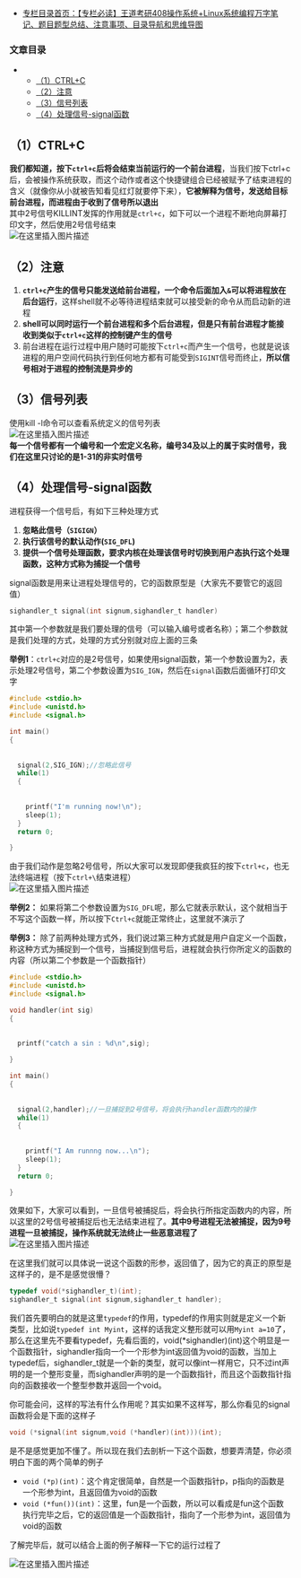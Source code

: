  

- [专栏目录首页：【专栏必读】王道考研408操作系统+Linux系统编程万字笔记、题目题型总结、注意事项、目录导航和思维导图](https://zhangxing-tech.blog.csdn.net/article/details/121004242)

### 文章目录

- - [（1）CTRL+C](#1CTRLC_5)
  - [（2）注意](#2_9)
  - [（3）信号列表](#3_16)
  - [（4）处理信号-signal函数](#4signal_21)

## （1）CTRL+C

**我们都知道，按下`ctrl+c`后将会结束当前运行的一个前台进程**，当我们按下ctrl+c后，会被操作系统获取，而这个动作或者这个快捷键组合已经被赋予了结束进程的含义（就像你从小就被告知看见红灯就要停下来），**它被解释为信号，发送给目标前台进程，而进程由于收到了信号所以退出**  
其中2号信号KILLINT发挥的作用就是`ctrl+c`，如下可以一个进程不断地向屏幕打印文字，然后使用2号信号结束  
![在这里插入图片描述](https://ziquyun.com/main/csdn/img?url=https%3A%2F%2Fimg-blog.csdnimg.cn%2F20210410160223380.gif&rfUrl=https%3A%2F%2Fzhangxing-tech.blog.csdn.net%2Farticle%2Fdetails%2F116277561)

## （2）注意

1.  **`ctrl+c`产生的信号只能发送给前台进程，一个命令后面加入`&`可以将进程放在后台运行**，这样shell就不必等待进程结束就可以接受新的命令从而启动新的进程
2.  **shell可以同时运行一个前台进程和多个后台进程，但是只有前台进程才能接收到类似于`ctrl+c`这样的控制键产生的信号**
3.  前台进程在运行过程中用户随时可能按下`ctrl+c`而产生一个信号，也就是说该进程的用户空间代码执行到任何地方都有可能受到`SIGINT`信号而终止，**所以信号相对于进程的控制流是异步的**

## （3）信号列表

使用kill \-l命令可以查看系统定义的信号列表  
![在这里插入图片描述](https://ziquyun.com/main/csdn/img?url=https%3A%2F%2Fimg-blog.csdnimg.cn%2F20210410161200361.png%3Fx-oss-process%3Dimage%2Fwatermark%2Ctype_ZmFuZ3poZW5naGVpdGk%2Cshadow_10%2Ctext_aHR0cHM6Ly9ibG9nLmNzZG4ubmV0L3FxXzM5MTgzMDM0%2Csize_16%2Ccolor_FFFFFF%2Ct_70&rfUrl=https%3A%2F%2Fzhangxing-tech.blog.csdn.net%2Farticle%2Fdetails%2F116277561)  
**每一个信号都有一个编号和一个宏定义名称，编号34及以上的属于实时信号，我们在这里只讨论的是1-31的非实时信号**

## （4）处理信号-signal函数

进程获得一个信号后，有如下三种处理方式

1.  **忽略此信号（`SIGIGN`）**
2.  **执行该信号的默认动作\(`SIG_DFL`\)**
3.  **提供一个信号处理函数，要求内核在处理该信号时切换到用户态执行这个处理函数，这种方式称为捕捉一个信号**

signal函数是用来让进程处理信号的，它的函数原型是（大家先不要管它的返回值）

```c
sighandler_t signal(int signum,sighandler_t handler)
```

其中第一个参数就是我们要处理的信号（可以输入编号或者名称）；第二个参数就是我们处理的方式，处理的方式分别就对应上面的三条

**举例1**：`ctrl+c`对应的是2号信号，如果使用signal函数，第一个参数设置为2，表示处理2号信号，第二个参数设置为`SIG_IGN`，然后在`signal`函数后面循环打印文字

```c
#include <stdio.h>
#include <unistd.h>
#include <signal.h>

int main()
{
            
            
  signal(2,SIG_IGN);//忽略此信号 
  while(1)
  {
            
            
    printf("I'm running now!\n");
    sleep(1);
  }
  return 0;

}
```

由于我们动作是忽略2号信号，所以大家可以发现即便我疯狂的按下`ctrl+c`，也无法终端进程（按下`ctrl+\`结束进程）  
![在这里插入图片描述](https://ziquyun.com/main/csdn/img?url=https%3A%2F%2Fimg-blog.csdnimg.cn%2F20210412134917518.gif&rfUrl=https%3A%2F%2Fzhangxing-tech.blog.csdn.net%2Farticle%2Fdetails%2F116277561)

**举例2：** 如果将第二个参数设置为`SIG_DFL`呢，那么它就表示默认，这个就相当于不写这个函数一样，所以按下`Ctrl+c`就能正常终止，这里就不演示了

**举例3：** 除了前两种处理方式外，我们说过第三种方式就是用户自定义一个函数，称这种方式为捕捉到一个信号，当捕捉到信号后，进程就会执行你所定义的函数的内容（所以第二个参数是一个函数指针）

```c
#include <stdio.h>
#include <unistd.h>
#include <signal.h>

void handler(int sig)
{
            
            
  printf("catch a sin : %d\n",sig);

}

int main()
{
            
            
  signal(2,handler);//一旦捕捉到2号信号，将会执行handler函数内的操作
  while(1)
  {
            
            
    printf("I Am runnng now...\n");
    sleep(1);
  }
  return 0;

}

```

效果如下，大家可以看到，一旦信号被捕捉后，将会执行所指定函数内的内容，所以这里的2号信号被捕捉后也无法结束进程了。**其中9号进程无法被捕捉，因为9号进程一旦被捕捉，操作系统就无法终止一些恶意进程了**  
![在这里插入图片描述](https://ziquyun.com/main/csdn/img?url=https%3A%2F%2Fimg-blog.csdnimg.cn%2F20210410170754983.gif&rfUrl=https%3A%2F%2Fzhangxing-tech.blog.csdn.net%2Farticle%2Fdetails%2F116277561)

在这里我们就可以具体说一说这个函数的形参，返回值了，因为它的真正的原型是这样子的，是不是感觉很懵？

```c
typedef void(*sighandler_t)(int);
sighandler_t signal(int signum,sighandler_t handler);
```

我们首先要明白的就是这里`typedef`的作用，typedef的作用实则就是定义一个新类型，比如说`typedef int Myint`，这样的话我定义整形就可以用`Myint a=10`了，那么在这里先不要看typedef，先看后面的，void\(\*sighandler\)\(int\)这个明显是一个函数指针，sighandler指向一个一个形参为int返回值为void的函数，当加上typedef后，sighandler\_t就是一个新的类型，就可以像int一样用它，只不过int声明的是一个整形变量，而sighandler声明的是一个函数指针，而且这个函数指针指向的函数接收一个整型参数并返回一个void。

你可能会问，这样的写法有什么作用呢？其实如果不这样写，那么你看见的signal函数将会是下面的这样子

```c
void (*signal(int signum,void (*handler)(int)))(int);
```

是不是感觉更加不懂了。所以现在我们去剖析一下这个函数，想要弄清楚，你必须明白下面的两个简单的例子

- `void (*p)(int)`：这个肯定很简单，自然是一个函数指针p，p指向的函数是一个形参为int，且返回值为void的函数
- `void (*fun())(int)`：这里，fun是一个函数，所以可以看成是fun这个函数执行完毕之后，它的返回值是一个函数指针，指向了一个形参为int，返回值为void的函数

了解完毕后，就可以结合上面的例子解释一下它的运行过程了

![在这里插入图片描述](https://ziquyun.com/main/csdn/img?url=https%3A%2F%2Fimg-blog.csdnimg.cn%2F20210412143313204.png%3Fx-oss-process%3Dimage%2Fwatermark%2Ctype_ZmFuZ3poZW5naGVpdGk%2Cshadow_10%2Ctext_aHR0cHM6Ly9ibG9nLmNzZG4ubmV0L3FxXzM5MTgzMDM0%2Csize_16%2Ccolor_FFFFFF%2Ct_70&rfUrl=https%3A%2F%2Fzhangxing-tech.blog.csdn.net%2Farticle%2Fdetails%2F116277561)